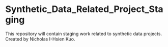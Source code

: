 # Synthetic_Data_Related_Project_Staging

This repository will contain staging work related to synthetic data projects.  
Created by Nicholas I-Hsien Kuo.
